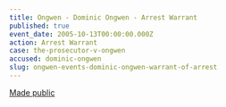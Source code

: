 ```yaml
---
title: Ongwen - Dominic Ongwen - Arrest Warrant
published: true
event_date: 2005-10-13T00:00:00.000Z
action: Arrest Warrant
case: the-prosecutor-v-ongwen
accused: dominic-ongwen
slug: ongwen-events-dominic-ongwen-warrant-of-arrest
---
```



[Made public](http://www.icc-cpi.int/iccdocs/doc/doc97201.pdf)